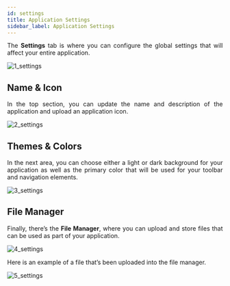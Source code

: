 ```yaml
---
id: settings
title: Application Settings
sidebar_label: Application Settings
---
```


<div style="text-align: justify">

The **Settings** tab is where you can configure the global settings that will affect your entire application. 

![1_settings](https://s3.amazonaws.com/cdn.qrvey.com/documentation_assets/ui-docs/others/3.4.7_settings/1_settings.png#thumbnail)

## Name & Icon
In the top section, you can update the name and description of the application and upload an application icon. 

![2_settings](https://s3.amazonaws.com/cdn.qrvey.com/documentation_assets/ui-docs/others/3.4.7_settings/2_settings.png#thumbnail)

## Themes & Colors
In the next area, you can choose either a light or dark background for your application as well as the primary color that will be used for your toolbar and navigation elements.

![3_settings](https://s3.amazonaws.com/cdn.qrvey.com/documentation_assets/ui-docs/others/3.4.7_settings/3_settings.png#thumbnail)

## File Manager
Finally, there’s the **File Manager**, where you can upload and store files that can be used as part of your application.

![4_settings](https://s3.amazonaws.com/cdn.qrvey.com/documentation_assets/ui-docs/others/3.4.7_settings/4_settings.png#thumbnail)

Here is an example of a file that’s been uploaded into the file manager.

![5_settings](https://s3.amazonaws.com/cdn.qrvey.com/documentation_assets/ui-docs/others/3.4.7_settings/5_settings.png#thumbnail)
